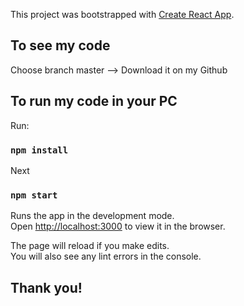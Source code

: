 This project was bootstrapped with [Create React App](https://github.com/facebook/create-react-app).

## To see my code 
Choose branch master --> Download it on my Github

## To run my code in your PC
Run:
### `npm install`
Next
### `npm start`

Runs the app in the development mode.<br />
Open [http://localhost:3000](http://localhost:3000) to view it in the browser.

The page will reload if you make edits.<br />
You will also see any lint errors in the console.

## Thank you!
